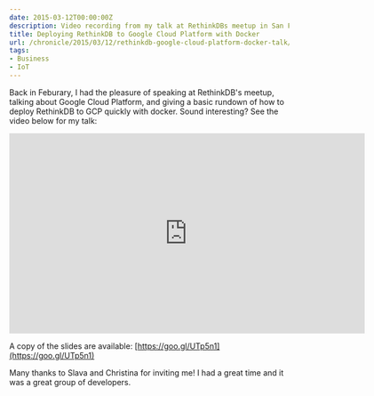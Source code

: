 ```yaml
---
date: 2015-03-12T00:00:00Z
description: Video recording from my talk at RethinkDBs meetup in San Francisco.
title: Deploying RethinkDB to Google Cloud Platform with Docker
url: /chronicle/2015/03/12/rethinkdb-google-cloud-platform-docker-talk/
tags:
- Business
- IoT
---
```


Back in Feburary, I had the pleasure of speaking at RethinkDB's meetup, talking about Google Cloud Platform, and giving a basic rundown of how to deploy RethinkDB to GCP quickly with docker. Sound interesting? See the video below for my talk:

<div class="video-wrapper">
  <iframe width="640" height="360" src="https://www.youtube.com/embed/-7gUa9t8jug?rel=0" frameborder="0" allowfullscreen></iframe>
</div>

A copy of the slides are available: [https://goo.gl/UTp5n1](https://goo.gl/UTp5n1)

Many thanks to Slava and Christina for inviting me! I had a great time and it was a great group of developers.